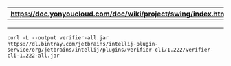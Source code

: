 #### 

| https://doc.yonyoucloud.com/doc/wiki/project/swing/index.html | https://doc.yonyoucloud.com/doc/wiki/project/swing/index.html |
| ------------------------------------------------------------ | ------------------------------------------------------------ |
|                                                              |                                                              |
|                                                              |                                                              |
|                                                              |                                                              |



```
curl -L --output verifier-all.jar https://dl.bintray.com/jetbrains/intellij-plugin-service/org/jetbrains/intellij/plugins/verifier-cli/1.222/verifier-cli-1.222-all.jar
```